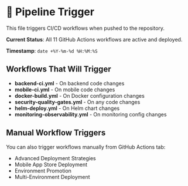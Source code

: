 # 🚀 Pipeline Trigger

This file triggers CI/CD workflows when pushed to the repository.

**Current Status**: All 11 GitHub Actions workflows are active and deployed.

**Timestamp**: `date +%Y-%m-%d %H:%M:%S`

## Workflows That Will Trigger

- **backend-ci.yml** - On backend code changes
- **mobile-ci.yml** - On mobile code changes  
- **docker-build.yml** - On Docker configuration changes
- **security-quality-gates.yml** - On any code changes
- **helm-deploy.yml** - On Helm chart changes
- **monitoring-observability.yml** - On monitoring config changes

## Manual Workflow Triggers

You can also trigger workflows manually from GitHub Actions tab:
- Advanced Deployment Strategies
- Mobile App Store Deployment
- Environment Promotion
- Multi-Environment Deployment